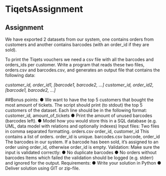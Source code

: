 # TiqetsAssignment

## Assignment
We have exported 2 datasets from our system, one contains orders from customers and another contains barcodes (with an order_id if they are sold).

To print the Tiqets vouchers we need a csv file with all the barcodes and orders_ids per customer.
Write a program that reads these two files, orders.csv and barcodes.csv, and generates an output file that contains the following data:

*customer_id, order_id1, [barcode1, barcode2, ...] customer_id, order_id2, [barcode1, barcode2, ...]*

##Bonus points:
● We want to have the top 5 customers that bought the most amount of tickets.
The script should print (to stdout) the top 5 customers of the dataset. Each line should be in the following format:
customer_id, amount_of_tickets
● Print the amount of unused barcodes (barcodes left).
● Model how you would store this in a SQL database (e.g. UML, data model with
relations and optionally indexes)
Input files:
Two files in comma separated formatting.
orders.csv
order_id, customer_id
This contains a list of orders. order_id is unique.
barcodes.csv
barcode, order_id
The barcodes in our system. If a barcode has been sold, it’s assigned to an order using order_id, otherwise order_id is empty.
Validation:
Make sure the input is validated correctly:
● No duplicate barcodes
● No orders without barcodes
Items which failed the validation should be logged (e.g. stderr) and ignored for the output.
Requirements:
● Write your solution in Python
● Deliver solution using GIT or zip-file.

